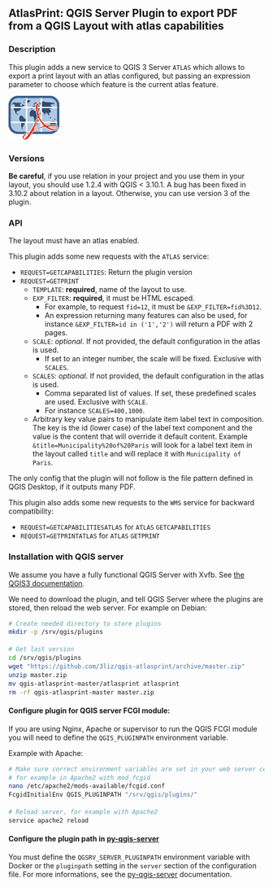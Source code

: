 ## AtlasPrint: QGIS Server Plugin to export PDF from a QGIS Layout with atlas capabilities

### Description

This plugin adds a new service to QGIS 3 Server `ATLAS` which
allows to export a print layout with an atlas configured, but passing
an expression parameter to choose which feature is the current atlas feature.

![Logo of the plugin](icon.png)

### Versions

**Be careful**, if you use relation in your project and you use them in your layout, you should use 1.2.4 with QGIS < 3.10.1. A bug has been fixed in 3.10.2 about relation in a layout. Otherwise, you can use version 3 of the plugin.

### API

The layout must have an atlas enabled.

This plugin adds some new requests with the `ATLAS` service:
* `REQUEST=GETCAPABILITIES`: Return the plugin version
* `REQUEST=GETPRINT`
  * `TEMPLATE`: **required**, name of the layout to use.
  * `EXP_FILTER`: **required**, it must be HTML escaped.
    * For example, to request `fid=12`, it must be `&EXP_FILTER=fid%3D12`.
    * An expression returning many features can also be used, for instance `&EXP_FILTER=id in ('1','2')` will return a PDF with 2 pages.
  * `SCALE`: *optional*. If not provided, the default configuration in the atlas is used.
    * If set to an integer number, the scale will be fixed. Exclusive with `SCALES`.
  * `SCALES`: *optional*. If not provided, the default configuration in the atlas is used.
    * Comma separated list of values. If set, these predefined scales are used. Exclusive with `SCALE`.
    * For instance `SCALES=400,1000`.
  * Arbitrary key value pairs to manipulate item label text in composition. The key is the id (lower case) of the label text component and the value is the content that will override it default content. Example `&title=Municipality%20of%20Paris` will look for a label text item in the layout called `title` and will replace it with `Municipality of Paris`.

The only config that the plugin will not follow is the file pattern defined in QGIS Desktop, if it outputs many PDF.

This plugin also adds some new requests to the `WMS` service for backward compatibility:
* `REQUEST=GETCAPABILITIESATLAS` for `ATLAS` `GETCAPABILITIES`
* `REQUEST=GETPRINTATLAS` for `ATLAS` `GETPRINT`

### Installation with QGIS server

We assume you have a fully functional QGIS Server with Xvfb.
See [the QGIS3 documentation](https://docs.qgis.org/3.4/en/docs/user_manual/working_with_ogc/server/index.html).

We need to download the plugin, and tell QGIS Server where the plugins are
stored, then reload the web server.
For example on Debian:

```bash
# Create needed directory to store plugins
mkdir -p /srv/qgis/plugins

# Get last version
cd /srv/qgis/plugins
wget "https://github.com/3liz/qgis-atlasprint/archive/master.zip"
unzip master.zip
mv qgis-atlasprint-master/atlasprint atlasprint
rm -rf qgis-atlasprint-master master.zip
```

#### Configure plugin for QGIS server FCGI module:

If you are using Nginx, Apache or supervisor to run the QGIS FCGI module you will need
to define the `QGIS_PLUGINPATH` environment variable.

Example with Apache:

```bash
# Make sure correct environment variables are set in your web server configuration
# for example in Apache2 with mod_fcgid
nano /etc/apache2/mods-available/fcgid.conf
FcgidInitialEnv QGIS_PLUGINPATH "/srv/qgis/plugins/"

# Reload server, for example with Apache2
service apache2 reload
```

#### Configure the plugin path in [py-qgis-server](https://github.com/3liz/py-qgis-server)

You must define the `QGSRV_SERVER_PLUGINPATH` environment variable with Docker or the `pluginpath` setting
in the `server` section of the configuration file.
For more informations, see the [py-qgis-server](https://github.com/3liz/py-qgis-server/blob/master/README.md) documentation.
